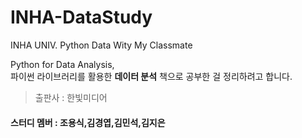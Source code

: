 # INHA-DataStudy
INHA UNIV. Python Data Wity My Classmate

Python for Data Analysis,    
파이썬 라이브러리를 활용한 **데이터 분석** 책으로 공부한 걸 정리하려고 합니다.
> 출판사 : 한빛미디어

#### 스터디 멤버 : 조용식,김경엽,김민석,김지은
